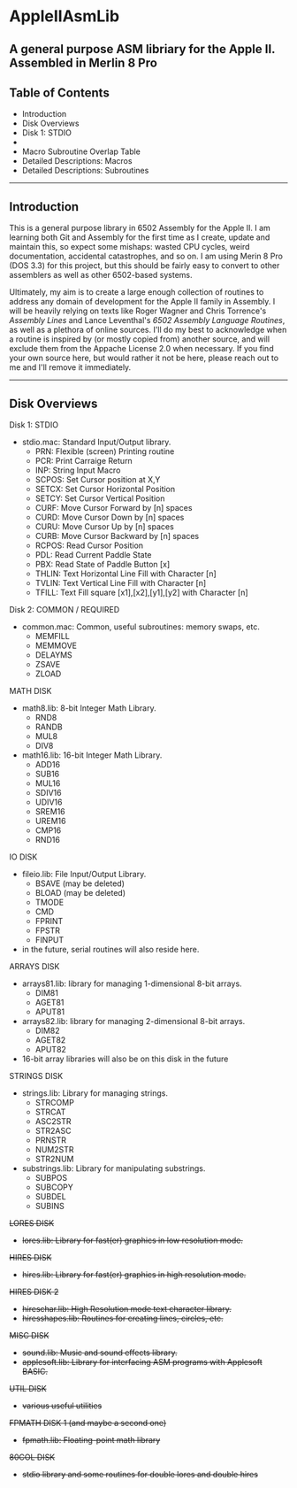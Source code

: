 # AppleIIAsmLib
A general purpose ASM libriary for the Apple II. Assembled in Merlin 8 Pro
---
## Table of Contents
* Introduction
* Disk Overviews
 * Disk 1: STDIO
 *
* Macro Subroutine Overlap Table
* Detailed Descriptions: Macros
* Detailed Descriptions: Subroutines

---
## Introduction
This is a general purpose library in 6502 Assembly for the Apple II. I am learning both Git and Assembly for the first time as I create, update and maintain this, so expect some mishaps: wasted CPU cycles, weird documentation, accidental catastrophes, and so on. I am using Merin 8 Pro (DOS 3.3) for this project, but this should be fairly easy to convert to other assemblers as well as other 6502-based systems.

Ultimately, my aim is to create a large enough collection of routines to address any domain of development for the Apple II family in Assembly. I will be heavily relying on texts like Roger Wagner and Chris Torrence's _Assembly Lines_ and Lance Leventhal's _6502 Assembly Language Routines_, as well as a plethora of online sources. I'll do my best to acknowledge when a routine is inspired by (or mostly copied from) another source, and will exclude them from the Appache License 2.0 when necessary. If you find your own source here, but would rather it not be here, please reach out to me and I'll remove it immediately.

---
## Disk Overviews
Disk 1: STDIO
* stdio.mac: Standard Input/Output library.
  * PRN: Flexible (screen) Printing routine
  * PCR: Print Carraige Return
  * INP: String Input Macro
  * SCPOS: Set Cursor position at X,Y
  * SETCX: Set Cursor Horizontal Position
  * SETCY: Set Cursor Vertical Position
  * CURF: Move Cursor Forward by [n] spaces
  * CURD: Move Cursor Down by [n] spaces
  * CURU: Move Cursor Up by [n] spaces
  * CURB: Move Cursor Backward by [n] spaces
  * RCPOS: Read Cursor Position
  * PDL: Read Current Paddle State
  * PBX: Read State of Paddle Button [x]
  * THLIN: Text Horizontal Line Fill with Character [n]
  * TVLIN: Text Vertical Line Fill with Character [n]
  * TFILL: Text Fill square [x1],[x2],[y1],[y2] with Character [n]
  
Disk 2: COMMON / REQUIRED
* common.mac: Common, useful subroutines: memory swaps, etc.
  * MEMFILL
  * MEMMOVE
  * DELAYMS
  * ZSAVE
  * ZLOAD

MATH DISK
* math8.lib: 8-bit Integer Math Library.
  * RND8
  * RANDB
  * MUL8
  * DIV8
* math16.lib: 16-bit Integer Math Library.
  * ADD16
  * SUB16
  * MUL16
  * SDIV16
  * UDIV16
  * SREM16
  * UREM16
  * CMP16
  * RND16

IO DISK
* fileio.lib: File Input/Output Library.
  * BSAVE (may be deleted)
  * BLOAD (may be deleted)
  * TMODE
  * CMD
  * FPRINT
  * FPSTR
  * FINPUT
* in the future, serial routines will also reside here.

ARRAYS DISK
* arrays81.lib: library for managing 1-dimensional 8-bit arrays.
  * DIM81
  * AGET81
  * APUT81
* arrays82.lib: library for managing 2-dimensional 8-bit arrays.
  * DIM82
  * AGET82
  * APUT82
* 16-bit array libraries will also be on this disk in the future

STRINGS DISK
* strings.lib: Library for managing strings. 
  * STRCOMP
  * STRCAT
  * ASC2STR
  * STR2ASC
  * PRNSTR
  * NUM2STR
  * STR2NUM
* substrings.lib: Library for manipulating substrings.
  * SUBPOS
  * SUBCOPY
  * SUBDEL
  * SUBINS

~~LORES DISK~~
* ~~lores.lib: Library for fast(er) graphics in low resolution mode.~~

~~HIRES DISK~~
* ~~hires.lib: Library for fast(er) graphics in high resolution mode.~~

~~HIRES DISK 2~~
* ~~hireschar.lib: High Resolution mode text character library.~~
* ~~hiresshapes.lib: Routines for creating lines, circles, etc.~~

~~MISC DISK~~
* ~~sound.lib: Music and sound effects library.~~
* ~~applesoft.lib: Library for interfacing ASM programs with Applesoft BASIC.~~

~~UTIL DISK~~
* ~~various useful utilities~~

~~FPMATH DISK 1 (and maybe a second one)~~
* ~~fpmath.lib: Floating-point math library~~

~~80COL DISK~~
* ~~stdio library and some routines for double lores and double hires~~

